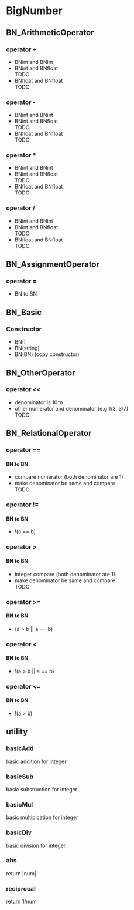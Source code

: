 # BigNumber
## BN_ArithmeticOperator
### operator +
- BNint and BNint
- BNint and BNfloat  
TODO
- BNfloat and BNfloat  
TODO

### operator -
- BNint and BNint
- BNint and BNfloat  
TODO
- BNfloat and BNfloat  
TODO

### operator *
- BNint and BNint
- BNint and BNfloat  
TODO
- BNfloat and BNfloat  
TODO

### operator /
- BNint and BNint
- BNint and BNfloat  
TODO
- BNfloat and BNfloat  
TODO

## BN_AssignmentOperator
### operator =
- BN to BN

## BN_Basic
### Constructor
- BN()
- BN(string)
- BN(BN) (copy constructor)

## BN_OtherOperator
### operator <<
- denominator is 10^n
- other numerator and denominator (e.g 1/3, 3/7)  
TODO

## BN_RelationalOperator
### operator ==
#### BN to BN
- compare numerator (both denominator are 1) 
- make denominator be same and compare  
TODO

### operator !=
#### BN to BN
- !(a == b)

### operator >
#### BN to BN
- integer compare (both denominator are 1)
- make denominator be same and compare  
TODO

### operator >=
#### BN to BN
- (a > b || a == b)

### operator <
#### BN to BN
- !(a > b || a == b)

### operator <=
#### BN to BN
- !(a > b)

## utility
### basicAdd
basic addition for integer
### basicSub
basic substruction for integer
### basicMul
basic multipication for integer
### basicDiv
basic division for integer

### abs
return |num|
### reciprocal
return 1/num
